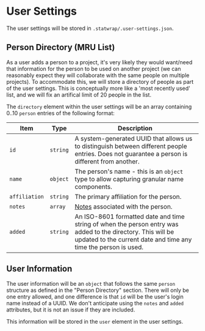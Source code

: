 # User Settings

The user settings will be stored in `.statwrap/.user-settings.json`.

## Person Directory (MRU List)

As a user adds a person to a project, it's very likely they would want/need that information for the person to be used on another project (we can reasonably expect they will collaborate with the same people on multiple projects). To accommodate this, we will store a directory of people as part of the user settings. This is conceptually more like a 'most recently used' list, and we will fix an artifical limit of 20 people in the list.

The `directory` element within the user settings will be an array containing 0..10 `person` entries of the following format:

| Item          | Type     | Description                                                                                                                                                                    |
| ------------- | -------- | ------------------------------------------------------------------------------------------------------------------------------------------------------------------------------ |
| `id`          | `string` | A system-generated UUID that allows us to distinguish between different people entries. Does not guarantee a person is different from another.                                 |
| `name`        | `object` | The person's name - this is an `object` type to allow capturing granular name components.                                                                                      |
| `affiliation` | `string` | The primary affiliation for the person.                                                                                                                                        |
| `notes`       | `array`  | [Notes](Notes.md) associated with the person.                                                                                                                                  |
| `added`       | `string` | An ISO-8601 formatted date and time string of when the person entry was added to the directory. This will be updated to the current date and time any time the person is used. |

## User Information

The user information will be an `object` that follows the same `person` structure as defined in the "Person Directory" section. There will only be one entry allowed, and one difference is that `id` will be the user's login name instead of a UUID. We don't anticipate using the `notes` and `added` attributes, but it is not an issue if they are included.

This information will be stored in the `user` element in the user settings.
